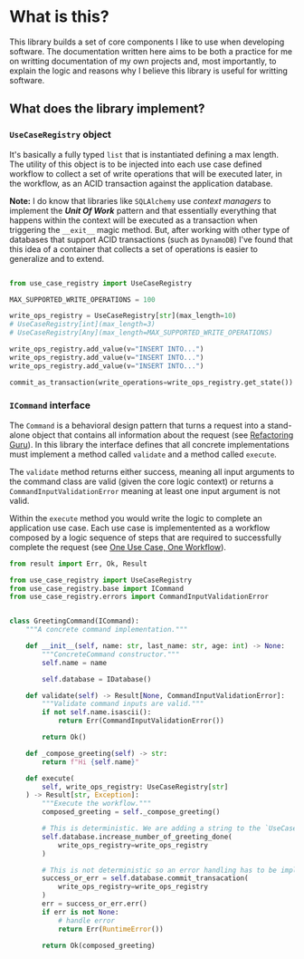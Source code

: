 # What is this?

This library builds a set of core components I like to use when developing software. The documentation written here aims to be both a practice for me on writting documentation of my own projects and, most importantly, to explain the logic and reasons why I believe this library is useful for writting software.

## What does the library implement?

### `UseCaseRegistry` object

It's basically a fully typed `list` that is instantiated defining a max length. The utility of this object is to be injected into each use case defined workflow to collect a set of write operations that will be executed later, in the workflow, as an ACID transaction against the application database.

**Note:** I do know that libraries like `SQLAlchemy` use *context managers* to implement the ***Unit Of Work*** pattern and that essentially everything that happens within the context will be executed as a transaction when triggering the `__exit__` magic method. But, after working with other type of databases that support ACID transactions (such as `DynamoDB`) I've found that this idea of a container that collects a set of operations is easier to generalize and to extend.

```python

from use_case_registry import UseCaseRegistry

MAX_SUPPORTED_WRITE_OPERATIONS = 100

write_ops_registry = UseCaseRegistry[str](max_length=10)
# UseCaseRegistry[int](max_length=3)
# UseCaseRegistry[Any](max_length=MAX_SUPPORTED_WRITE_OPERATIONS)

write_ops_registry.add_value(v="INSERT INTO...")
write_ops_registry.add_value(v="INSERT INTO...")
write_ops_registry.add_value(v="INSERT INTO...")

commit_as_transaction(write_operations=write_ops_registry.get_state())

```

### `ICommand` interface

The `Command` is a behavioral design pattern that turns a request into a stand-alone object that contains all information about the request (see [Refactoring Guru](https://refactoring.guru/design-patterns/command)). In this library the interface defines that all concrete implementations must implement a method called `validate` and a method called `execute`. 

The `validate` method returns either success, meaning all input arguments to the command class are valid (given the core logic context) or returns a `CommandInputValidationError` meaning at least one input argument is not valid.

Within the `execute` method you would write the logic to complete an application use case. Each use case is implementented as a workflow composed by a logic sequence of steps that are required to successfully complete the request (see [One Use Case, One Workflow](general-thoughts/one-use-case-one-workflow/index.md)).

```python
from result import Err, Ok, Result

from use_case_registry import UseCaseRegistry
from use_case_registry.base import ICommand
from use_case_registry.errors import CommandInputValidationError


class GreetingCommand(ICommand):
    """A concrete command implementation."""

    def __init__(self, name: str, last_name: str, age: int) -> None:
        """ConcreteCommand constructor."""
        self.name = name

        self.database = IDatabase()

    def validate(self) -> Result[None, CommandInputValidationError]:
        """Validate command inputs are valid."""
        if not self.name.isascii():
            return Err(CommandInputValidationError())

        return Ok()

    def _compose_greeting(self) -> str:
        return f"Hi {self.name}"

    def execute(
        self, write_ops_registry: UseCaseRegistry[str]
    ) -> Result[str, Exception]:
        """Execute the workflow."""
        composed_greeting = self._compose_greeting()

        # This is deterministic. We are adding a string to the `UseCaseRegistry`
        self.database.increase_number_of_greeting_done(
            write_ops_registry=write_ops_registry
        )

        # This is not deterministic so an error handling has to be implemented.
        success_or_err = self.database.commit_transacation(
            write_ops_registry=write_ops_registry
        )
        err = success_or_err.err()
        if err is not None:
            # handle error
            return Err(RuntimeError())

        return Ok(composed_greeting)

```
